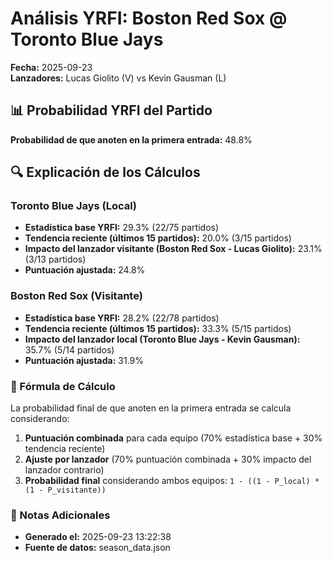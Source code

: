 # Análisis YRFI: Boston Red Sox @ Toronto Blue Jays

**Fecha:** 2025-09-23  
**Lanzadores:** Lucas Giolito (V) vs Kevin Gausman (L)

## 📊 Probabilidad YRFI del Partido

**Probabilidad de que anoten en la primera entrada:** 48.8%

## 🔍 Explicación de los Cálculos

### Toronto Blue Jays (Local)
- **Estadística base YRFI:** 29.3% (22/75 partidos)
- **Tendencia reciente (últimos 15 partidos):** 20.0% (3/15 partidos)
- **Impacto del lanzador visitante (Boston Red Sox - Lucas Giolito):** 23.1% (3/13 partidos)
- **Puntuación ajustada:** 24.8%

### Boston Red Sox (Visitante)
- **Estadística base YRFI:** 28.2% (22/78 partidos)
- **Tendencia reciente (últimos 15 partidos):** 33.3% (5/15 partidos)
- **Impacto del lanzador local (Toronto Blue Jays - Kevin Gausman):** 35.7% (5/14 partidos)
- **Puntuación ajustada:** 31.9%

### 📝 Fórmula de Cálculo

La probabilidad final de que anoten en la primera entrada se calcula considerando:
1. **Puntuación combinada** para cada equipo (70% estadística base + 30% tendencia reciente)
2. **Ajuste por lanzador** (70% puntuación combinada + 30% impacto del lanzador contrario)
3. **Probabilidad final** considerando ambos equipos: `1 - ((1 - P_local) * (1 - P_visitante))`

### 📌 Notas Adicionales

- **Generado el:** 2025-09-23 13:22:38
- **Fuente de datos:** season_data.json
